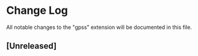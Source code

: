 # Change Log

All notable changes to the "gpss" extension will be documented in this file.

## [Unreleased]

